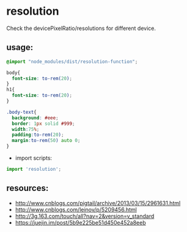 # resolution
Check the devicePixelRatio/resolutions for different device.


## usage:
```scss
@import "node_modules/dist/resolution-function";

body{
  font-size: to-rem(20);
}
h1{
  font-size: to-rem(20);
}

.body-text{
  background: #eee;
  border: 1px solid #999;
  width:75%;
  padding:to-rem(20);
  margin:to-rem(50) auto 0;
}
```

+ import scripts:
```javascript
import 'resolution';
```

## resources:
+ http://www.cnblogs.com/pigtail/archive/2013/03/15/2961631.html
+ http://www.cnblogs.com/leinov/p/5209456.html
+ http://3g.163.com/touch/all?nav=2&version=v_standard
+ https://juejin.im/post/5b9e225be51d450e452a8eeb
